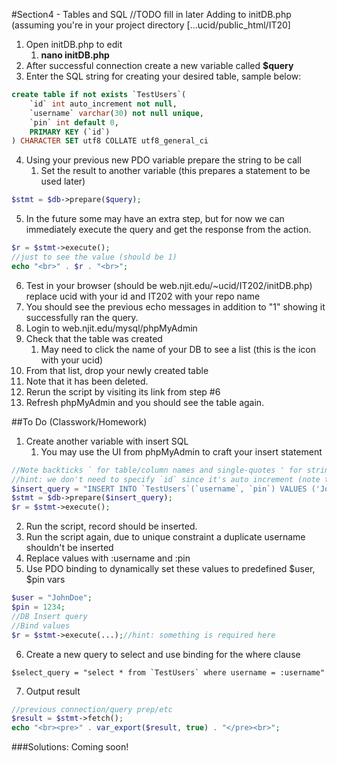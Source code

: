 #Section4 - Tables and SQL
//TODO fill in later
Adding to initDB.php (assuming you're in your project directory [...ucid/public_html/IT20]

1. Open initDB.php to edit
	1. __nano initDB.php__
2. After successful connection create a new variable called __$query__
3. Enter the SQL string for creating your desired table, sample below:

```sql
create table if not exists `TestUsers`(
	`id` int auto_increment not null,
	`username` varchar(30) not null unique,
	`pin` int default 0,
	PRIMARY KEY (`id`)
) CHARACTER SET utf8 COLLATE utf8_general_ci
```
4. Using your previous new PDO variable prepare the string to be call
	1. Set the result to another variable (this prepares a statement to be used later)
```php
$stmt = $db->prepare($query);
```
5. In the future some may have an extra step, but for now we can immediately execute the query and get the response from the action.
```php
$r = $stmt->execute();
//just to see the value (should be 1)
echo "<br>" . $r . "<br>";
```
6. Test in your browser (should be web.njit.edu/~ucid/IT202/initDB.php) replace ucid with your id and IT202 with your repo name
7. You should see the previous echo messages in addition to "1" showing it successfully ran the query.
8. Login to web.njit.edu/mysql/phpMyAdmin
9. Check that the table was created
	1. May need to click the name of your DB to see a list (this is the icon with your ucid)
10. From that list, drop your newly created table
11. Note that it has been deleted.
12. Rerun the script by visiting its link from step #6
13. Refresh phpMyAdmin and you should see the table again.

##To Do (Classwork/Homework)
1. Create another variable with insert SQL
	1. You may use the UI from phpMyAdmin to craft your insert statement
```php
//Note backticks ` for table/column names and single-quotes ' for string value
//hint: we don't need to specify `id` since it's auto increment (note this in the next steps)
$insert_query = "INSERT INTO `TestUsers`(`username`, `pin`) VALUES ('JohnDoe', 1234)";
$stmt = $db->prepare($insert_query);
$r = $stmt->execute();
```
2. Run the script, record should be inserted.
3. Run the script again, due to unique constraint a duplicate username shouldn't be inserted
4. Replace values with :username and :pin
5. Use PDO binding to dynamically set these values to predefined $user, $pin vars
```php
$user = "JohnDoe";
$pin = 1234;
//DB Insert query
//Bind values
$r = $stmt->execute(...);//hint: something is required here
```
6. Create a new query to select and use binding for the where clause
```
$select_query = "select * from `TestUsers` where username = :username"
```
7. Output result
```php
//previous connection/query prep/etc
$result = $stmt->fetch();
echo "<br><pre>" . var_export($result, true) . "</pre><br>";
```

###Solutions:
Coming soon!
